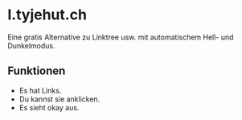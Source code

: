 # l.tyjehut.ch
Eine gratis Alternative zu Linktree usw. mit automatischem Hell- und Dunkelmodus.

## Funktionen
* Es hat Links.
* Du kannst sie anklicken.
* Es sieht okay aus.
